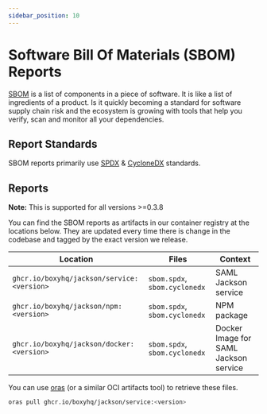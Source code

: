 ```yaml
---
sidebar_position: 10
---
```


# Software Bill Of Materials (SBOM) Reports

[SBOM](https://en.wikipedia.org/wiki/Software_bill_of_materials) is a list of components in a piece of software. It is like a list of ingredients of a product. Is it quickly becoming a standard for software supply chain risk and the ecosystem is growing with tools that help you verify, scan and monitor all your dependencies.

## Report Standards

SBOM reports primarily use [SPDX](https://en.wikipedia.org/wiki/Software_Package_Data_Exchange) & [CycloneDX](https://cyclonedx.org/) standards.

## Reports

**Note:** This is supported for all versions >=0.3.8

You can find the SBOM reports as artifacts in our container registry at the locations below. They are updated every time there is change in the codebase and tagged by the exact version we release.

| Location                                   | Files                         | Context                               |
| ------------------------------------------ | ----------------------------- | ------------------------------------- |
| `ghcr.io/boxyhq/jackson/service:<version>` | `sbom.spdx`, `sbom.cyclonedx` | SAML Jackson service                  |
| `ghcr.io/boxyhq/jackson/npm:<version>`     | `sbom.spdx`, `sbom.cyclonedx` | NPM package                           |
| `ghcr.io/boxyhq/jackson/docker:<version>`  | `sbom.spdx`, `sbom.cyclonedx` | Docker Image for SAML Jackson service |

You can use [oras](https://oras.land/cli) (or a similar OCI artifacts tool) to retrieve these files.

```bash
oras pull ghcr.io/boxyhq/jackson/service:<version>
```
